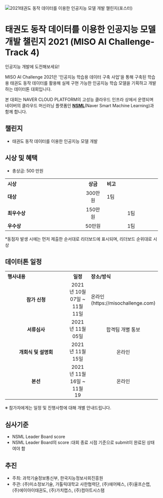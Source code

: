 ![2021태권도 동작 데이터를 이용한 인공지능 모델 개발 챌린지(포스터)](https://user-images.githubusercontent.com/92664643/139574187-ead7711f-2e5c-42d5-af66-3b4b6abfe72c.jpg)


# 태권도 동작 데이터를 이용한 인공지능 모델 개발 챌린지 2021 (MISO AI Challenge-Track 4)
인공지능 개발에 도전해보세요! <p>

 
MISO AI Challenge 2021은 '인공지능 학습용 데이터 구축 사업'을 통해 구축된 학습용 태권도 동작 데이터를 활용해 실제 구현 가능한 인공지능 학습 모델을 기획하고 개발하는 데이터톤 대회입니다. <p>
본 대회는 NAVER CLOUD PLATFORM의 고성능 클라우드 인프라 상에서 운영되며 네이버의 클라우드 머신러닝 플랫폼인 <strong>[NSML](https://ai.nsml.navercorp.com/intro)</strong>(Naver Smart Machine Learning)과 함께 합니다. 
<br>  
  
## 챌린지
- 태권도 동작 데이터를 이용한 인공지능 모델 개발
   
## 시상 및 혜택
- 총상금: 500 만원<br>

<table class="tbl_prize">
  <tr>
    <th style="text-align:left;width:50%">시상</th>
    <th style="text-align:center;width:15%">상금</th>
        <th style="text-align:left;width:35%">비고</th>
  </tr>
  <tr>
    <td>
      <strong>대상</strong><br>
    </td>
    <td align=center> 300만원 </td>
    <td> 1팀 </td>
  </tr>
    <tr>
    <td>
      <strong>최우수상</strong><br>
    </td>
    <td style="text-align:center"> 150만원</td>
        <td align=center> 1팀 </td>
   </tr>
      <tr>
    <td>
      <strong>우수상</strong><br>
    </td>
    <td style="text-align:center">50만원</td>
        <td align=center> 1팀 </td>
   </tr>

</table>
*동점자 발생 시에는 먼저 제출한 순서대로 리더보드에 표시되며, 리더보드 순위대로 시상

   
## 데이터톤 일정
<table class="tbl_schedule">
  <tr>
    <th style="text-align:left;width:50%">행사내용</th>
    <th style="text-align:center;width:15%">일정</th>
        <th style="text-align:left;width:35%">장소/방식</th>
  </tr>
  <tr>
        <td align=center>
      <strong>참가 신청</strong><br>
    </td>
    <td style="text-align:center"> 2021년 10월 07일 ~ 11월 11일</td>
    <td> 온라인(https://misochallenge.com) </td>
  </tr>
    <tr>
        <td align=center>
      <strong>서류심사</strong><br>
    </td>
    <td style="text-align:center">2021년 11월 05일</td>
        <td align=center> 합격팀 개별 통보
    </td>
   </tr>
     <tr>
          <td align=center><strong>개회식 및 설명회</strong><br>
    </td>
    <td style="text-align:center">2021년 11월 15일</td>
        <td align=center> 온라인
    </td>
   </tr>
     <tr>
    <td align=center>
      <strong>본선</strong><br>
    </td>
    <td style="text-align:center">2021년 11월 16일 ~ 11월 19</td>
 <td align=center> 온라인
    </td>
   </tr>
</table>
※ 참가자에게는 일정 및 진행사항에 대해 개별 안내드립니다.<br>


## 심사기준
- NSML Leader Board score
- NSML Leader Board의 score :대회 종료 시점 기준으로 submit이 완료된 상태여야 함


## 추진
- 주최: 과학기술정보통신부, 한국지능정보사회진흥원
- 주관: (주)미소정보기술, 가톨릭대학교 사한협력단, (주)에어페스, (주)울프슨랩, (주)에이아이태권도, (주)가치랩스, (주)컴아트시스탬
